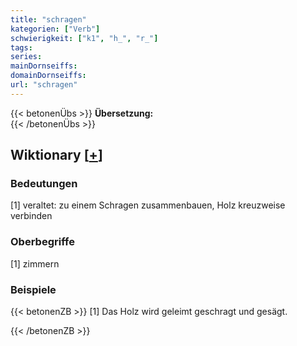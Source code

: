 ```yaml
---
title: "schragen"
kategorien: ["Verb"]
schwierigkeit: ["k1", "h_", "r_"]
tags:
series:
mainDornseiffs:
domainDornseiffs:
url: "schragen"
---
```


{{< betonenÜbs >}}
**Übersetzung:**  
{{< /betonenÜbs >}}

## Wiktionary [[+](https://de.wiktionary.org/wiki/schragen)]

### Bedeutungen
[1] veraltet: zu einem Schragen zusammenbauen, Holz kreuzweise verbinden  

### Oberbegriffe
[1] zimmern  

### Beispiele
{{< betonenZB >}}
[1] Das Holz wird geleimt geschragt und gesägt.  

{{< /betonenZB >}}

